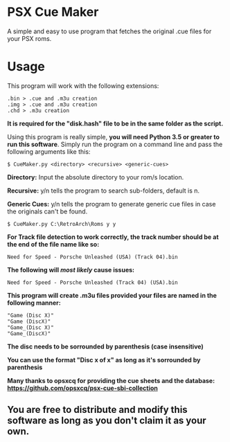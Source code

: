 # PSX Cue Maker
A simple and easy to use program that fetches the original .cue files for your PSX roms.

# Usage
This program will work with the following extensions:

```
.bin > .cue and .m3u creation
.img > .cue and .m3u creation
.chd > .m3u creation
```

**It is required for the "disk.hash" file to be in the same folder as the script.**

Using this program is really simple, **you will need Python 3.5 or greater to run this software**. Simply run the program on a command line and pass the following arguments like this:

```
$ CueMaker.py <directory> <recursive> <generic-cues>
```

**Directory:** Input the absolute directory to your rom/s location.

**Recursive:** y/n tells the program to search sub-folders, default is n.

**Generic Cues:** y/n tells the program to generate generic cue files in case the originals can't be found.


```
$ CueMaker.py C:\RetroArch\Roms y y
```
**For Track file detection to work correctly, the track number should be at the end of the file name like so:**
```
Need for Speed - Porsche Unleashed (USA) (Track 04).bin
```

**The following will *most likely* cause issues:**
```
Need for Speed - Porsche Unleashed (Track 04) (USA).bin
```

**This program will create .m3u files provided your files are named in the following manner:**

```
"Game (Disc X)"
"Game (DiscX)"
"Game_(Disc X)"
"Game_(DiscX)"
```
 **The disc needs to be sorrounded by parenthesis (case insensitive)**
 
 **You can use the format "Disc x of x" as long as it's sorrounded by parenthesis**
 
 
**Many thanks to opsxcq for providing the cue sheets and the database: https://github.com/opsxcq/psx-cue-sbi-collection**
## You are free to distribute and modify this software as long as you don't claim it as your own.
